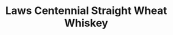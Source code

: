 ---
layout: recipe
title: Laws Centennial Straight Wheat Whiskey
category: North American - Other
aged: NAS
abv: 47.5
distillery: Laws Whiskey House
distillery-location: Colorado, USA
nose:
palate:
finish:
tag:
    - whiskey
---